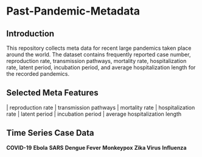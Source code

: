 # Past-Pandemic-Metadata

## Introduction
This repository collects meta data for recent large pandemics taken place around the world. The dataset contains frequently reported case number, reproduction rate, transmission pathways, mortality rate, hospitalization rate, latent period, incubation period, and average hospitalization length for the recorded pandemics. 

## Selected Meta Features
| reproduction rate
| transmission pathways
| mortality rate
| hospitalization rate
| latent period
| incubation period
| average hospitalization length

## Time Series Case Data
**COVID-19**
**Ebola**
**SARS**
**Dengue Fever**
**Monkeypox**
**Zika Virus**
**Influenza**

